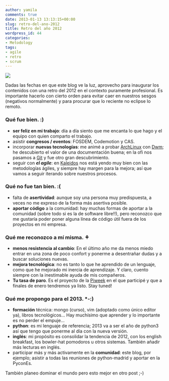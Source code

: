 ```yaml
---
author: yamila
comments: true
date: 2013-01-13 13:13:15+00:00
slug: retro-del-ano-2012
title: Retro del año 2012
wordpress_id: 44
categories:
- Metodology
tags:
- agile
- retro
- scrum
---
```


![](http://agile.conscires.com/wp-content/uploads/2011/06/happy-retro.jpg)

Dadas las fechas en que este blog ve la luz, aprovecho para inaugurar los contenidos con una retro del 2012 en el contexto puramente profesional. Es importante hacerlo con cierto orden para evitar caer en nuestros sesgos (negativos normalmente) y para procurar que lo reciente no eclipse lo remoto.
<!-- more -->


### Qué fue bien. **:)**


- **ser feliz en mi trabajo**: día a día siento que me encanta lo que hago y el equipo con quien comparto el trabajo.
- asistir **congresos / eventos**: FOSDEM, Codemotion y CAS.
- incorporar **nuevas tecnologías**: me animé a probar [ArchLinux](https://www.archlinux.org/) con [Dwm](http://dwm.suckless.org/); he descubierto el valor de una documentación buena; en la ofi nos pasamos a [Git](http://git-scm.com/) y fue otro gran descubrimiento.
- seguir con _**el agile**_: en [Kaleidos](http://kaleidos.net) nos está yendo muy bien con las metodologías ágiles, y siempre hay margen para la mejora; así que vamos a seguir iterando sobre nuestros procesos.



### Qué no fue tan bien. **:(**


- falta de **asertividad**: aunque soy una persona muy predispuesta, a veces no me expreso de la forma más asertiva posible.
- **aportar código** a la comunidad: hay muchas formas de aportar a la comunidad (sobre todo si es la de software libre!!), pero reconozco que me gustaría poder poner alguna línea de código útil fuera de los proyectos en mi empresa.



### Qué me reconozco a mí misma. **⚘**


- **menos resistencia al cambio**: En el último año me da menos miedo entrar en una zona de poco confort y ponerme a desentrañar dudas y a buscar soluciones nuevas.
- **mejora tecnológica**: no es tanto lo que he aprendido de un lenguaje, como que he mejorado mi inercia de aprendizaje. Y claro, cuento siempre con la inestimable ayuda de mis compañeros.
- **Tu tasa de paro**. Es el proyecto de la [Piweek](http://piweek.es/) en el que participé y que a finales de enero tendremos ya listo. Stay tuned!



### Qué me propongo para el 2013. ***-:)**


- **formación** técnica: mongo (curso), vim (adoptado como único editor ya), libros tecnológicos... Hay muchísimo que aprender y lo importante es no perder el empuje...
- **python**: es mi lenguaje de referencia; 2013 va a ser el año de python3 así que tengo que ponerme al día con la nueva versión.
- **inglés**: mi propósito es consolidar la tendencia de 2012, con los english breakfast, los bowler-hat pomodoros u otros sistemas. También añadir más lecturas en inglés.
- participar más y más activamente en la **comunidad**: este blog, por ejemplo; asistir a todas las reuniones de python-madrid y aportar en la PyconEs.

También planeo dominar el mundo pero esto mejor en otro post ;-)
